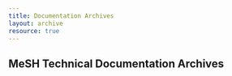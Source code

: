 ```yaml
---
title: Documentation Archives
layout: archive
resource: true
---
```


## MeSH Technical Documentation Archives